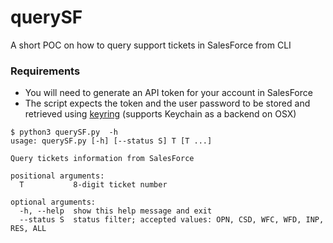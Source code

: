 # querySF
A short POC on how to query support tickets in SalesForce from CLI

### Requirements
- You will need to generate an API token for your account in SalesForce
- The script expects the token and the user password to be stored and retrieved using [keyring](https://pypi.org/project/keyring/) (supports Keychain as a backend on OSX)

```
$ python3 querySF.py  -h
usage: querySF.py [-h] [--status S] T [T ...]

Query tickets information from SalesForce

positional arguments:
  T           8-digit ticket number

optional arguments:
  -h, --help  show this help message and exit
  --status S  status filter; accepted values: OPN, CSD, WFC, WFD, INP, RES, ALL
```
